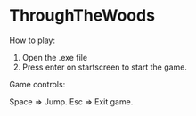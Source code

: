 # ThroughTheWoods

How to play:
1. Open the .exe file
2. Press enter on startscreen to start the game.

Game controls:

Space => Jump.
Esc => Exit game.
